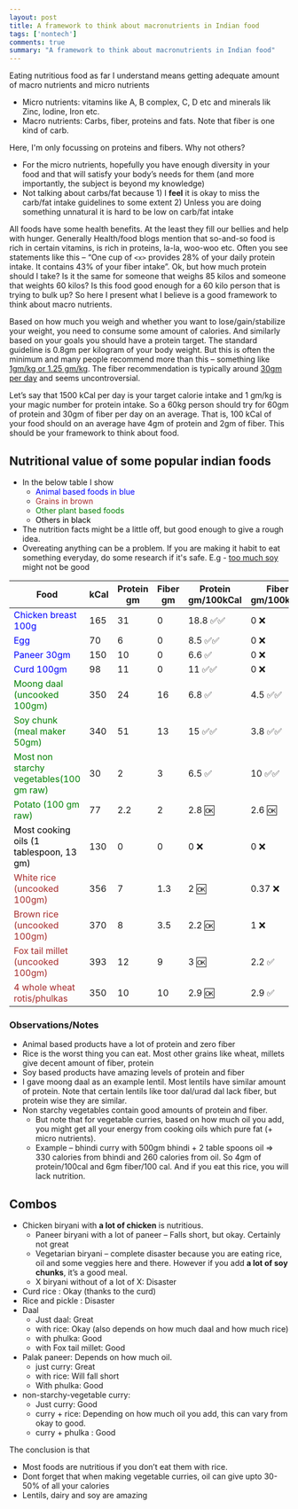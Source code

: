 ```yaml
---
layout: post
title: A framework to think about macronutrients in Indian food
tags: ['nontech']
comments: true
summary: "A framework to think about macronutrients in Indian food"
---
```


Eating nutritious food as far I understand means getting adequate amount of macro nutrients and micro nutrients
- Micro nutrients: vitamins like A, B complex, C, D etc and minerals lik Zinc, Iodine, Iron etc.
- Macro nutrients: Carbs, fiber, proteins and fats. Note that fiber is one kind of carb.

Here, I'm only focussing on proteins and fibers. Why not others?
- For the micro nutrients, hopefully you have enough diversity in your food and that will satisfy your body’s needs for them (and more importantly, the subject is beyond my knowledge)
- Not talking about carbs/fat because 1) I **feel** it is okay to miss the carb/fat intake guidelines to some extent 2) Unless you are doing something unnatural it is hard to be low on carb/fat intake

All foods have some health benefits. At the least they fill our bellies and help with hunger. Generally Health/food blogs mention that so-and-so food is rich in certain vitamins, is rich in proteins, la-la, woo-woo etc. Often you see statements like this – “One cup of `<x>` provides 28% of your daily protein intake. It contains 43% of your fiber intake”. Ok, but how much protein should I take? Is it the same for someone that weighs 85 kilos and someone that weights 60 kilos? Is this food good enough for a 60 kilo person that is trying to bulk up? So here I present what I believe is a good framework to think about macro nutrients. 

Based on how much you weigh and whether you want to lose/gain/stabilize your weight, you need to consume some amount of calories. And similarly based on your goals you should have a protein target. The standard guideline is 0.8gm per kilogram of your body weight. But this is often the minimum and many people recommend more than this – something like [1gm/kg or 1.25 gm/kg](https://www.healthline.com/nutrition/how-much-protein-per-day#average-needs). The fiber recommendation is typically around [30gm per day](https://www.healthline.com/health/food-nutrition/how-much-fiber-per-day#extra-tips) and seems uncontroversial.

Let’s say that 1500 kCal per day is your target calorie intake and 1 gm/kg is your magic number for protein intake. So a 60kg person should try for 60gm of protein and 30gm of fiber per day on an average. That is, 100 kCal of your food should on an average have 4gm of protein and 2gm of fiber. This should be your framework to think about food.

## Nutritional value of some popular indian foods

- In the below table I show
  - <span style="color:blue">Animal based foods in blue</span>
  - <span style="color:brown">Grains in brown</span>
  - <span style="color:green">Other plant based foods</span>
  - <span style="color:black">Others in black</span>
- The nutrition facts might be a little off, but good enough to give a rough idea. 
- Overeating anything can be a problem. If you are making it habit to eat something everyday, do some research if it's safe. E.g - [too much soy](https://www.healthline.com/nutrition/soy-good-or-bad#10) might not be good

|Food|kCal|Protein gm|Fiber gm|Protein gm/100kCal|Fiber gm/100kCal|
|--- |--- |--- |--- |--- |--- |
|<span style="color:blue">Chicken breast 100g</span>|165|31|0|18.8 ✅✅|0 ❌|
|<span style="color:blue">Egg</span>|70|6|0|8.5 ✅✅|0 ❌|
|<span style="color:blue">Paneer 30gm</span>|150|10|0|6.6 ✅|0 ❌|
|<span style="color:blue">Curd 100gm</span>|98|11|0|11 ✅✅|0 ❌|
|<span style="color:green">Moong daal (uncooked 100gm)</span>|350|24|16|6.8 ✅|4.5 ✅✅|
|<span style="color:green">Soy chunk (meal maker 50gm)</span>|340|51|13|15 ✅✅|3.8 ✅✅|
|<span style="color:green">Most non starchy vegetables(100 gm raw)</span>|30|2|3|6.5 ✅|10 ✅✅|
|<span style="color:green">Potato (100 gm raw)</span>|77|2.2|2|2.8 🆗|2.6 🆗|
|<span style="color:black">Most cooking oils (1 tablespoon, 13 gm)</span>|130|0|0|0 ❌|0 ❌|
|<span style="color:brown">White rice  (uncooked 100gm)</span>|356|7|1.3|2 🆗|0.37 ❌|
|<span style="color:brown">Brown rice (uncooked 100gm)</span>|370|8|3.5|2.2 🆗|1 ❌|
|<span style="color:brown">Fox tail millet (uncooked 100gm)</span>|393|12|9|3 🆗|2.2 ✅|
|<span style="color:brown">4 whole wheat rotis/phulkas</span>|350|10|10|2.9 🆗|2.9 ✅|

### Observations/Notes

- Animal based products have a lot of protein and zero fiber
- Rice is the worst thing you can eat. Most other grains like wheat, millets give decent amount of fiber, protein
- Soy based products have amazing levels of protein and fiber
- I gave moong daal as an example lentil. Most lentils have similar amount of protein. Note that certain lentils like toor dal/urad dal lack fiber, but protein wise they are similar.
- Non starchy vegetables contain good amounts of protein and fiber. 
  - But note that for vegetable curries, based on how much oil you add, you might get all your energy from cooking oils which pure fat (+ micro nutrients).
  - Example – bhindi curry with 500gm bhindi + 2 table spoons oil => 330 calories from bhindi and 260 calories from oil. So 4gm of protein/100cal and 6gm fiber/100 cal. And if you eat this rice, you will lack nutrition.

## Combos
- Chicken biryani with **a lot of chicken** is nutritious.
  - Paneer biryani with a lot of paneer – Falls short, but okay. Certainly not great
  - Vegetarian biryani – complete disaster because you are eating rice, oil and some veggies here and there. However if you add **a lot of soy chunks**, it’s a good meal.
  - X biryani without of a lot of X: Disaster
- Curd rice : Okay (thanks to the curd)
- Rice and pickle : Disaster
- Daal
  - Just daal: Great
  - with rice: Okay (also depends on how much daal and how much rice)
  - with phulka: Good
  - with Fox tail millet: Good
- Palak paneer: Depends on how much oil.
  - just curry: Great
  - with rice: Will fall short
  - With phulka: Good
- non-starchy-vegetable curry:
  - Just curry: Good
  - curry + rice: Depending on how much oil you add, this can vary from okay to good.
  - curry + phulka : Good


The conclusion is that
- Most foods are nutritious if you don’t eat them with rice.
- Dont forget that when making vegetable curries, oil can give upto 30-50% of all your calories
- Lentils, dairy and soy are amazing
